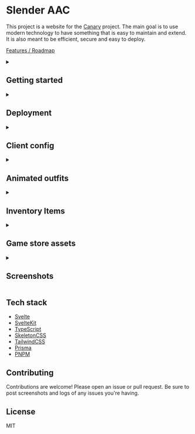 # Slender AAC

This project is a website for the [Canary](https://github.com/opentibiabr/canary) project. The main goal is to use modern technology to have something that is easy to maintain and extend. It is also meant to be efficient, secure and easy to deploy.

[Features / Roadmap](https://github.com/luan/slenderaac/issues/24)

<details>
<summary><h2>Getting started</h2></summary>

### Requirements

- [Node.js](https://nodejs.org/en/)
- [PNPM](https://pnpm.io/)
- [MySQL](https://www.mysql.com/) or [MariaDB](https://mariadb.org/)
  - Running a database compatible with `canary`

### Installation

Clone this repository and install the dependencies:

```bash
git clone https://github.com/luan/slenderaac.git
cd slenderaac
pnpm install
cp .env.dist .env
```

Edit `.env` with your server and desired settings. Then migrate the database using the command below. Note that this assumes your current database already has the `canary` schema imported.

```bash
pnpm migrate:resolve
pnpm migrate
pnpm generate
```

### Running

At this point you should be ready to run the server:

```bash
pnpm dev
```

</details>

<details>
<summary><h2>Deployment</h2></summary>

Deployment depends highly on your server setup. Assuming you are on a Linux dedicated server or VPS. You need the following:

- [Nginx](https://nginx.org/en/)
- [Node.js](https://nodejs.org/en/)
- [PNPM](https://pnpm.io/)

As well as a database compatible with `canary`. You can use either [MySQL](https://www.mysql.com/) or [MariaDB](https://mariadb.org/).

### Installation

```bash
sudo apt update
curl -fsSL https://deb.nodesource.com/setup_20.x | sudo -E bash - && sudo apt install -y nodejs
sudo npm install -g pnpm
sudo apt install -y nginx
```

Clone this repository and install the dependencies:

```bash
git clone https://github.com/luan/slenderaac.git
cd slenderaac
pnpm install
cp .env.dist .env
```

### Nginx

We're just using Nginx as a reverse proxy. You can use any other web server that supports reverse proxying if you'd like. The Nginx configuration is as follows (adjust port and domain as needed if you're not using the defaults):

```nginx
server {
        listen 80 default_server;
        listen [::]:80 default_server;
        server_name _;

        location / {
                   proxy_pass http://127.0.0.1:3000;
                   proxy_http_version 1.1;
                   proxy_set_header Upgrade $http_upgrade;
                   proxy_set_header Connection 'upgrade';
                   proxy_set_header Host $host;
                   proxy_cache_bypass $http_upgrade;
       }
}
```

### Building

Because we're now in a production environment, we need to build the project. This will generate the static files that will be served by the nodejs server. This is a one time step, you only need to do this again if you change /update the code.

```bash
pnpm generate
pnpm build
```

### Migrating the database

At this point you should be ready to migrate the database. This will create the necessary tables and columns. Note that this assumes your current database already has the `canary` schema imported.

```bash
pnpm migrate:resolve
pnpm migrate
```

### Running

Finally, we need to run the server, this will run on port 3000 by defaul, which is what we configured Nginx to proxy to.

```bash
NODE_ENV=production node -r dotenv/config build
```

</details>

<details>
<summary><h2>Client config</h2></summary>

Using your favorite method to edit the client (see [this tutorial](https://docs.opentibiabr.com/others/tutorials/infrastructure#client-with-notepad++-1) for help). Set the login webservice url to http://localhost:5173/api/login (or your appropraite server URL). This will make the client use the AAC to login.

</details>

<details>
<summary><h2>Animated outfits</h2></summary>

You'll need to download the spritesheet from [here](https://docs.opentibiabr.com/others/downloads/website-applications/applications#animated-items-and-outfits) and place it in `outfits_anim`. These assets are not included in the repository because they can cause the repo to bloat, and are also not release under the same license as the code.

</details>

<details>
<summary><h2>Inventory Items</h2></summary>

You'll need to download the spritesheet from
[here](https://docs.opentibiabr.com/others/downloads/website-applications/applications#animated-items-and-outfits)
the items in `items`. These assets are not included in the repository
because they can cause the repo to bloat, and are also not release under the same license
as the code.

</details>

<details>
<summary><h2>Game store assets</h2></summary>

Anything you put into the `static` folder in this repo will be served by the server. This is useful for storing assets for the game store. For example, you can put a `static/images/store` folder and then reference the images in the store using `/images/store/my-image.png`. For instance, you can use the store assets made available in the [canary docs](https://docs.opentibiabr.com/others/downloads/website-applications/applications#store-for-client-13)

</details>

<details>
<summary><h2>Screenshots</h2></summary>

### Homepage (as admin)

<img width="1210" alt="image" src="https://github.com/luan/slenderaac/assets/223760/1c5c7a62-6f1e-4405-87f3-25b546a78e41">

### Login page after registration

<img width="1194" alt="image" src="https://github.com/luan/slenderaac/assets/223760/5befad19-f367-4df4-86f9-f602bcd34340">

### Account page (unverified)

<img width="1183" alt="image" src="https://github.com/luan/slenderaac/assets/223760/7213755e-2672-4d77-aa9f-2a775fb668f5">

### Verification email

<img width="571" alt="image" src="https://github.com/luan/slenderaac/assets/223760/3ecbdc70-886f-45aa-843b-d992f6d838a8">

### Static page

<img width="1188" alt="image" src="https://github.com/luan/slenderaac/assets/223760/bd4ca3b6-a282-47f5-892b-31de7a5cad17">

### Shop 1

![Slender](https://github.com/luan/slenderaac/assets/223760/6d8c6d49-2eda-474b-8d43-b7313fae2a4b)

### Shop 2

![Slender (1)](https://github.com/luan/slenderaac/assets/223760/35a4a106-45fd-4093-8e20-ca37a9297d5f)

### Shop (video)

https://github.com/luan/slenderaac/assets/223760/1b88dae4-dcbf-401e-a46e-64655e094cc1

### Highscores

![Slender | Highscores](https://github.com/luan/slenderaac/assets/223760/cb7dd1b7-be1d-40f9-9272-5329213b20e2)

### Character search

https://github.com/luan/slenderaac/assets/223760/a2cb7aad-a3df-46a2-b284-1f38a910fcbf

### Guilds

![Slender | Guilds (1)](https://github.com/luan/slenderaac/assets/223760/b8f5e2ea-d04f-4fb8-87a7-fa7a0fe06476)
![Slender](https://github.com/luan/slenderaac/assets/223760/04958dcf-931b-46c3-80de-f7c71f005b94)
![Slender (2)](https://github.com/luan/slenderaac/assets/223760/a6ccf9d9-9802-4a67-bf77-125af02a7672)
![Capture-2023-06-16-195438](https://github.com/luan/slenderaac/assets/223760/a38c60de-9f33-4005-b278-1e0552c53b14)
![Capture-2023-06-16-195453](https://github.com/luan/slenderaac/assets/223760/06271632-6f46-4aef-b87e-e9e912af7138)
![Capture-2023-06-16-195510](https://github.com/luan/slenderaac/assets/223760/353eea86-56a1-4c83-b1c7-8fec38dec0d9)
![Slender (3)](https://github.com/luan/slenderaac/assets/223760/520fd041-12b8-4d63-bfad-547450e73bc3)
![Capture-2023-06-16-195556](https://github.com/luan/slenderaac/assets/223760/b71aeb1d-ccbd-4324-87e9-97ed95e8379f)

</details>

## Tech stack

- [Svelte](https://svelte.dev/)
- [SvelteKit](https://kit.svelte.dev/)
- [TypeScript](https://www.typescriptlang.org/)
- [SkeletonCSS](https://skeleton.dev)
- [TailwindCSS](https://tailwindcss.com/)
- [Prisma](https://www.prisma.io/)
- [PNPM](https://pnpm.io/)

## Contributing

Contributions are welcome! Please open an issue or pull request. Be sure to post screenshots and logs of any issues you're having.

## License

MIT
